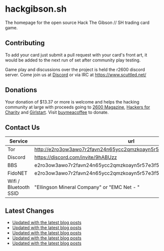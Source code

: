 # hackgibson.sh
The homepage for the open source Hack The Gibson // SH trading card game.


## Contributing

To add your card just submit a pull request with your card's front art, it would be added to the next run of set after community play testing.

Game play and discussions over the project is held the r2600 discord server. Come join us at [Discord](https://discord.com/invite/9hABUzz) or via IRC at https://www.scuttled.net/


## Donations

Your donation of $13.37 or more is welcome and helps the hacking community at large with proceeds going to [2600 Magazine](https://2600.com/), [Hackers for Charity](https://hackersforcharity.org) and [Girlstart](https://girlstart.org).  Visit [buymeacoffee](https://www.buymeacoffee.com/hackgibson.sh) to donate.


## Contact Us

Service | url
-|-
Tor | http://e2ro3ow3awo7r2favn24n65ycc2qmzkoayn5r57e3f56nvjwdcgg32ad.onion
Discord | https://discord.com/invite/9hABUzz
BBS | e2ro3ow3awo7r2favn24n65ycc2qmzkoayn5r57e3f56nvjwdcgg32ad.onion:23
FidoNET | e2ro3ow3awo7r2favn24n65ycc2qmzkoayn5r57e3f56nvjwdcgg32ad.onion:24554
Wifi / Bluetooth SSID | "Ellingson Mineral Company" or "EMC Net - <fidonet address>"

## Latest Changes
<!-- BLOG-POST-LIST:START -->
- [Updated with the latest blog posts](https://github.com/DFW2600/hackgibson.sh/commit/1b27b798353833871158e0743bccafc5f9f63ee1)
- [Updated with the latest blog posts](https://github.com/DFW2600/hackgibson.sh/commit/b7d85f16ec7afad7140c33362031e717a8f8b4df)
- [Updated with the latest blog posts](https://github.com/DFW2600/hackgibson.sh/commit/f91d326bf444318bfabb8258b88b7110e5cb3a9f)
- [Updated with the latest blog posts](https://github.com/DFW2600/hackgibson.sh/commit/3b95ee2c506297da7df2801e7a4c8324aa991cdb)
- [Updated with the latest blog posts](https://github.com/DFW2600/hackgibson.sh/commit/251aaceb6469f522d0ee45ac3d46e39889009e15)
<!-- BLOG-POST-LIST:END -->
